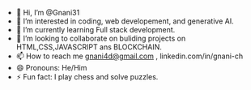 - 👋 Hi, I’m @Gnani31
- 👀 I’m interested in coding, web developement, and generative AI.
- 🌱 I’m currently learning Full stack development.
- 💞️ I’m looking to collaborate on buliding projects on HTML,CSS,JAVASCRIPT ans BLOCKCHAIN.
- 📫 How to reach me gnani4d@gmail.com , linkedin.com/in/gnani-ch
- 😄 Pronouns: He/Him
- ⚡ Fun fact: I play chess and solve puzzles.

<!---
Gnani31/Gnani31 is a ✨ special ✨ repository because its `README.md` (this file) appears on your GitHub profile.
You can click the Preview link to take a look at your changes.
--->
